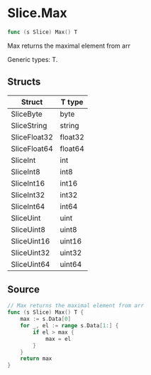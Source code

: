 # Slice.Max

```go
func (s Slice) Max() T
```

Max returns the maximal element from arr

Generic types: T.

## Structs

| Struct | T type |
| ------ | ------ |
| SliceByte | byte |
| SliceString | string |
| SliceFloat32 | float32 |
| SliceFloat64 | float64 |
| SliceInt | int |
| SliceInt8 | int8 |
| SliceInt16 | int16 |
| SliceInt32 | int32 |
| SliceInt64 | int64 |
| SliceUint | uint |
| SliceUint8 | uint8 |
| SliceUint16 | uint16 |
| SliceUint32 | uint32 |
| SliceUint64 | uint64 |

## Source

```go
// Max returns the maximal element from arr
func (s Slice) Max() T {
	max := s.Data[0]
	for _, el := range s.Data[1:] {
		if el > max {
			max = el
		}
	}
	return max
}
```

